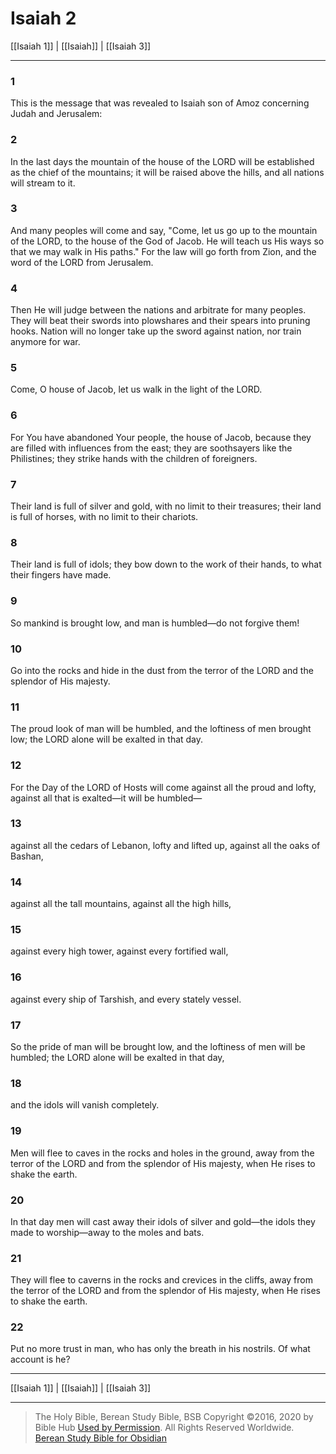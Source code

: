 # Isaiah 2

[[Isaiah 1]] | [[Isaiah]] | [[Isaiah 3]]

---

### 1
This is the message that was revealed to Isaiah son of Amoz concerning Judah and Jerusalem:

### 2
In the last days the mountain of the house of the LORD will be established as the chief of the mountains; it will be raised above the hills, and all nations will stream to it.

### 3
And many peoples will come and say, "Come, let us go up to the mountain of the LORD, to the house of the God of Jacob. He will teach us His ways so that we may walk in His paths." For the law will go forth from Zion, and the word of the LORD from Jerusalem.

### 4
Then He will judge between the nations and arbitrate for many peoples. They will beat their swords into plowshares and their spears into pruning hooks. Nation will no longer take up the sword against nation, nor train anymore for war.

### 5
Come, O house of Jacob, let us walk in the light of the LORD.

### 6
For You have abandoned Your people, the house of Jacob, because they are filled with influences from the east; they are soothsayers like the Philistines; they strike hands with the children of foreigners.

### 7
Their land is full of silver and gold, with no limit to their treasures; their land is full of horses, with no limit to their chariots.

### 8
Their land is full of idols; they bow down to the work of their hands, to what their fingers have made.

### 9
So mankind is brought low, and man is humbled—do not forgive them!

### 10
Go into the rocks and hide in the dust from the terror of the LORD and the splendor of His majesty.

### 11
The proud look of man will be humbled, and the loftiness of men brought low; the LORD alone will be exalted in that day.

### 12
For the Day of the LORD of Hosts will come against all the proud and lofty, against all that is exalted—it will be humbled—

### 13
against all the cedars of Lebanon, lofty and lifted up, against all the oaks of Bashan,

### 14
against all the tall mountains, against all the high hills,

### 15
against every high tower, against every fortified wall,

### 16
against every ship of Tarshish, and every stately vessel.

### 17
So the pride of man will be brought low, and the loftiness of men will be humbled; the LORD alone will be exalted in that day,

### 18
and the idols will vanish completely.

### 19
Men will flee to caves in the rocks and holes in the ground, away from the terror of the LORD and from the splendor of His majesty, when He rises to shake the earth.

### 20
In that day men will cast away their idols of silver and gold—the idols they made to worship—away to the moles and bats.

### 21
They will flee to caverns in the rocks and crevices in the cliffs, away from the terror of the LORD and from the splendor of His majesty, when He rises to shake the earth.

### 22
Put no more trust in man, who has only the breath in his nostrils. Of what account is he?

---

[[Isaiah 1]] | [[Isaiah]] | [[Isaiah 3]]

---

> The Holy Bible, Berean Study Bible, BSB
> Copyright &copy;2016, 2020 by Bible Hub
> [Used by Permission](https://berean.bible/terms.htm). All Rights Reserved Worldwide.
> [Berean Study Bible for Obsidian](https://github.com/gapmiss/berean-study-bible-for-obsidian)</small>

